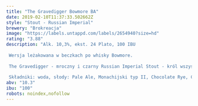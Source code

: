 ```yaml
---
title: "The Gravedigger Bowmore BA"
date: 2019-02-10T11:37:33.502662Z
style: "Stout - Russian Imperial"
brewery: "Brokreacja"
image: "https://labels.untappd.com/labels/2654940?size=hd"
rating: "3.88"
description: "Alk. 10,3%, ekst. 24 Plato, 100 IBU  Wersja leżakowana w beczkach po whisky Bowmore.  The Gravedigger - mroczny i czarny Russian Imperial Stout - król wszystkich piw. Niezwykle kompleksowy trunek oferujący aromat złożony z czekolady, świeżo palonej kawy oraz wyciszonej nuty szlachetnego alkoholu. Likierowa słodycz i pełnia zostały w nim obudowane mocną w cyfrach, ale przyjemną w ustach goryczką.  Składniki: woda, słody: Pale Ale, Monachijski typ II, Chocolate Rye, Chocolate Wheat, Carafa Special typ III, chmiel: Warrior, drożdże: Safale US-05."
abv: "10.3"
ibu: "100"
robots: noindex,nofollow
---
```

